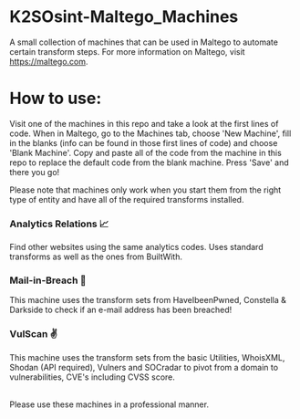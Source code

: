 # K2SOsint-Maltego_Machines
A small collection of machines that can be used in Maltego to automate certain transform steps. For more information on Maltego, visit https://maltego.com.
  
# How to use:
Visit one of the machines in this repo and take a look at the first lines of code. 
When in Maltego, go to the Machines tab, choose 'New Machine', fill in the blanks (info can be found in those first lines of code) and choose 'Blank Machine'. Copy and paste all of the code from the machine in this repo to replace the default code from the blank machine. Press 'Save' and there you go!

Please note that machines only work when you start them from the right type of entity and have all of the required transforms installed.

### Analytics Relations 📈
Find other websites using the same analytics codes. Uses standard transforms as well as the ones from BuiltWith. 

### Mail-in-Breach 📧
This machine uses the transform sets from HaveIbeenPwned, Constella & Darkside to check if an e-mail address has been breached!

### VulScan :v:
This machine uses the transform sets from the basic Utilities, WhoisXML, Shodan (API required), Vulners and SOCradar to pivot from a domain to vulnerabilities, CVE's including CVSS score.

<br>  
Please use these machines in a professional manner.
